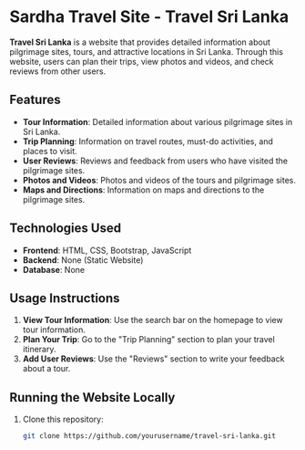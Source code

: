 # Sardha Travel Site - Travel Sri Lanka

**Travel Sri Lanka** is a website that provides detailed information about pilgrimage sites, tours, and attractive locations in Sri Lanka. Through this website, users can plan their trips, view photos and videos, and check reviews from other users.

## Features

- **Tour Information**: Detailed information about various pilgrimage sites in Sri Lanka.
- **Trip Planning**: Information on travel routes, must-do activities, and places to visit.
- **User Reviews**: Reviews and feedback from users who have visited the pilgrimage sites.
- **Photos and Videos**: Photos and videos of the tours and pilgrimage sites.
- **Maps and Directions**: Information on maps and directions to the pilgrimage sites.

## Technologies Used

- **Frontend**: HTML, CSS, Bootstrap, JavaScript
- **Backend**: None (Static Website)
- **Database**: None

## Usage Instructions

1. **View Tour Information**: Use the search bar on the homepage to view tour information.
2. **Plan Your Trip**: Go to the "Trip Planning" section to plan your travel itinerary.
3. **Add User Reviews**: Use the "Reviews" section to write your feedback about a tour.

## Running the Website Locally

1. Clone this repository:
   ```bash
   git clone https://github.com/yourusername/travel-sri-lanka.git
